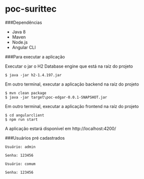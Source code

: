 # poc-surittec

###Dependências
- Java 8
- Maven
- Node.js
- Angular CLI

###Para executar a aplicação

Executar o jar o H2 Database engine que está na raíz do projeto
```
$ java -jar h2-1.4.197.jar
```

Em outro terminal, executar a aplicação backend na raíz do projeto
```
$ mvn clean package
$ java -jar target\poc-edgar-0.0.1-SNAPSHOT.jar
```

Em outro terminal, executar a aplicação frontend na raíz do projeto
```
$ cd angularclient
$ npm run start
```

A aplicação estará disponível em
http://localhost:4200/

###Usuários pré cadastrados
```
Usuário: admin

Senha: 123456
```

```
Usuário: comum

Senha: 123456
```
